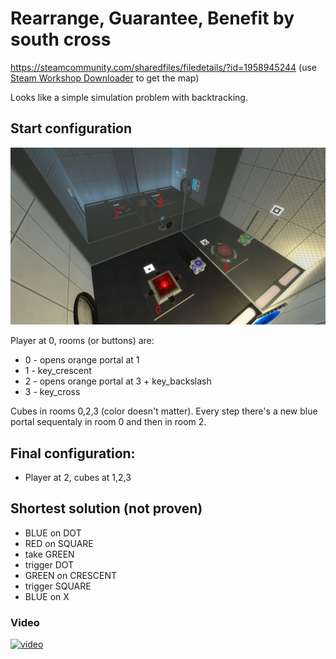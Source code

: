 # Rearrange, Guarantee, Benefit by south cross

https://steamcommunity.com/sharedfiles/filedetails/?id=1958945244 (use [Steam Workshop Downloader](https://greasyfork.org/en/scripts/5729-enhanced-steam-workshop-downloader) to get the map)

Looks like a simple simulation problem with backtracking.

## Start configuration

![](1.jpg)

Player at 0, rooms (or buttons) are:

* 0 - opens orange portal at 1
* 1 - key_crescent
* 2 - opens orange portal at 3 + key_backslash
* 3 - key_cross

Cubes in rooms 0,2,3 (color doesn't matter).
Every step there's a new blue portal sequentaly in room 0 and then in room 2.

## Final configuration:

* Player at 2, cubes at 1,2,3

## Shortest solution (not proven)

* BLUE on DOT
* RED on SQUARE
* take GREEN
* trigger DOT
* GREEN on CRESCENT
* trigger SQUARE
* BLUE on X

### Video

[![video](http://img.youtube.com/vi/jFlkAtolr2M/maxresdefault.jpg)](https://youtu.be/jFlkAtolr2M)

